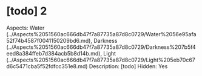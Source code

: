 # [todo] 2

Aspects: Water (../Aspects%2051560ac666db47f7a87735a87d8c0729/Water%2056e95afa52f74b4587f0041150209bd6.md), Darkness (../Aspects%2051560ac666db47f7a87735a87d8c0729/Darkness%207b5f4eed8a384ffeb7d384acb5b8d14b.md), Light (../Aspects%2051560ac666db47f7a87735a87d8c0729/Light%205eb70c67d6c5471cba5f52fdfcc351e8.md)
Description: [todo]
Hidden: Yes
